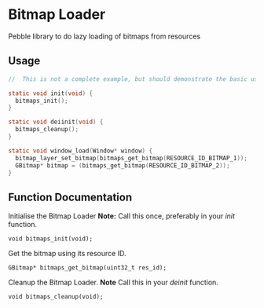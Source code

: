 # Bitmap Loader

Pebble library to do lazy loading of bitmaps from resources

## Usage

````c
//  This is not a complete example, but should demonstrate the basic usage of Bitmap Loader.

static void init(void) {
  bitmaps_init();
}

static void deiinit(void) {
  bitmaps_cleanup();
}

static void window_load(Window* window) {
  bitmap_layer_set_bitmap(bitmaps_get_bitmap(RESOURCE_ID_BITMAP_1));
  GBitmap* bitmap = (bitmaps_get_bitmap(RESOURCE_ID_BITMAP_2));
}
````

## Function Documentation

Initialise the Bitmap Loader
**Note:** Call this once, preferably in your *init* function.

    void bitmaps_init(void);

Get the bitmap using its resource ID.

    GBitmap* bitmaps_get_bitmap(uint32_t res_id);

Cleanup the Bitmap Loader. 
**Note** Call this in your *deinit* function.

    void bitmaps_cleanup(void);

